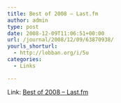 ```yaml
---
title: Best of 2008 – Last.fm
author: admin
type: post
date: 2008-12-09T11:06:51+00:00
url: /journal/2008/12/09/63870938/
yourls_shorturl:
  - http://lobban.org/i/5u
categories:
  - Links

---
```

Link: [Best of 2008 – Last.fm][1]

 [1]: http://www.last.fm/bestof/2008